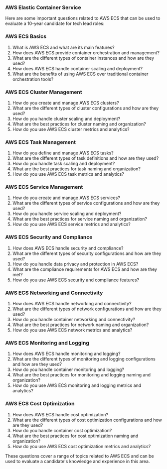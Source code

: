 ### AWS Elastic Container Service
Here are some important questions related to AWS ECS that can be used to evaluate a 10-year candidate for tech lead roles:

### AWS ECS Basics

1. What is AWS ECS and what are its main features?
2. How does AWS ECS provide container orchestration and management?
3. What are the different types of container instances and how are they used?
4. How does AWS ECS handle container scaling and deployment?
5. What are the benefits of using AWS ECS over traditional container orchestration tools?

### AWS ECS Cluster Management

1. How do you create and manage AWS ECS clusters?
2. What are the different types of cluster configurations and how are they used?
3. How do you handle cluster scaling and deployment?
4. What are the best practices for cluster naming and organization?
5. How do you use AWS ECS cluster metrics and analytics?

### AWS ECS Task Management

1. How do you define and manage AWS ECS tasks?
2. What are the different types of task definitions and how are they used?
3. How do you handle task scaling and deployment?
4. What are the best practices for task naming and organization?
5. How do you use AWS ECS task metrics and analytics?

### AWS ECS Service Management

1. How do you create and manage AWS ECS services?
2. What are the different types of service configurations and how are they used?
3. How do you handle service scaling and deployment?
4. What are the best practices for service naming and organization?
5. How do you use AWS ECS service metrics and analytics?

### AWS ECS Security and Compliance

1. How does AWS ECS handle security and compliance?
2. What are the different types of security configurations and how are they used?
3. How do you handle data privacy and protection in AWS ECS?
4. What are the compliance requirements for AWS ECS and how are they met?
5. How do you use AWS ECS security and compliance features?

### AWS ECS Networking and Connectivity

1. How does AWS ECS handle networking and connectivity?
2. What are the different types of network configurations and how are they used?
3. How do you handle container networking and connectivity?
4. What are the best practices for network naming and organization?
5. How do you use AWS ECS network metrics and analytics?

### AWS ECS Monitoring and Logging

1. How does AWS ECS handle monitoring and logging?
2. What are the different types of monitoring and logging configurations and how are they used?
3. How do you handle container monitoring and logging?
4. What are the best practices for monitoring and logging naming and organization?
5. How do you use AWS ECS monitoring and logging metrics and analytics?

### AWS ECS Cost Optimization

1. How does AWS ECS handle cost optimization?
2. What are the different types of cost optimization configurations and how are they used?
3. How do you handle container cost optimization?
4. What are the best practices for cost optimization naming and organization?
5. How do you use AWS ECS cost optimization metrics and analytics?

These questions cover a range of topics related to AWS ECS and can be used to evaluate a candidate's knowledge and experience in this area.